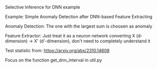 Selective Inference for DNN example

Example: Simple Anomaly Detection after DNN-based Feature Extracting

Anomaly Detection: The one with the largest sum is choosen as anomaly

Feature Extractor: Just treat it as a neuron network converting X (d-dimension) -> X' (d'-dimension), don't need to completely understand it

Test statistic from: https://arxiv.org/abs/2310.14608

Focus on the function get_dnn_interval in util.py
